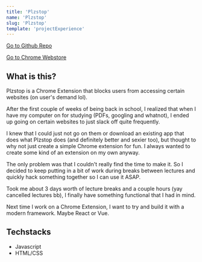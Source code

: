 ```yaml
---
title: 'Plzstop'
name: 'Plzstop'
slug: 'Plzstop'
template: 'projectExperience'
---
```

[Go to Github Repo](https://www.github.com/lyakyb/Plzstop)

[Go to Chrome Webstore](https://chrome.google.com/webstore/detail/plzstop/pcnlgpkkejlhjpgkjccflaogilclodib)

## What is this?
Plzstop is a Chrome Extension that blocks users from accessing certain websites (on user's demand lol).

After the first couple of weeks of being back in school, I realized that when I have my computer on for studying (PDFs, googling and whatnot), I ended up going on certain websites to just slack off quite frequently. 

I knew that I could just not go on them or download an existing app that does what Plzstop does (and definitely better and sexier too), but thought to why not just create a simple Chrome extension for fun. I always wanted to create some kind of an extension on my own anyway. 

The only problem was that I couldn't really find the time to make it. So I decided to keep putting in a bit of work during breaks between lectures and quickly hack something together so I can use it ASAP.

Took me about 3 days worth of lecture breaks and a couple hours (yay cancelled lectures bb), I finally have something functional that I had in mind. 

Next time I work on a Chrome Extension, I want to try and build it with a modern framework. Maybe React or Vue.

## Techstacks
- Javascript
- HTML/CSS
